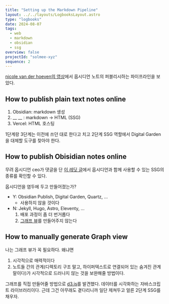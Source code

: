 ```yaml
---
title: "Setting up the Markdown Pipeline"
layout: ../../layouts/LogbooksLayout.astro
type: "logbooks"
date: 2024-08-07
tags:
  - web
  - markdown
  - obsidian
  - ssg
overview: false
projectId: "solmee-xyz"
sequence: 2
---
```

[nicole van der hoeven의 영상](https://youtu.be/6s6DT1yN4dw?t=128)에서 옵시디언 노트의 퍼블리시하는 파이프라인을 보았다.

## How to publish plain text notes online
1. Obsidian: markdown 생성
2. __ __ : markdown -> HTML (SSG)
3. Vercel: HTML 호스팅

1단계랑 3단계는 이전에 쓰던 대로 한다고 치고 2단계 SSG 역할에서 Digital Garden을 대체할 도구를 찾아야 한다.

## How to publish Obisidian notes online
무려 옵시디언 ceo가 댓글을 단 [이 레딧 글](https://www.reddit.com/r/ObsidianMD/comments/16e5jek/best_way_to_selfhost_obsidian_publish/)에서 옵시디언과 함께 사용할 수 있는 SSG의 종류를 확인할 수 있다.

옵시디언을 염두에 두고 만들어졌는가?
- Y: Obsidian Publish, Digital Garden, Quartz, …
	- 사용하지 않을 것이다
- N: Jekyll, Hugo, Astro, Eleventy, …
	1. 배포 과정이 좀 더 번거롭다
	2. [그래프 뷰](https://notes.nicolevanderhoeven.com/obsidian-playbook/Obsidian+Plugins/Core+Plugins/Graph+view)를 만들어주지 않는다

## How to manually generate Graph view
나는 그래프 뷰가 꼭 필요하다. 왜냐면
1. 시각적으로 매력적이다
2. 노트들 간의 관계(디렉토리 구조 말고, 하이퍼텍스트로 연결되어 있는 숨겨진 관계 말이다)가 시각적으로 드러나지 않는 것을 보완해줄 방법이다.

그래프를 직접 만들어줄 방법으로 [d3.js](https://d3js.org/what-is-d3)를 발견했다. 데이터를 시각화하는 자바스크립트 라이브러리이다. 근데 그건 아무래도 곁다리니까 일단 제쳐두고 얼른 2단계 SSG를 채우자.